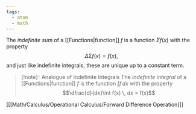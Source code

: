 ```yaml
---
tags:
  - atom
  - math
---
```

The *indefinite sum* of a [[Functions|function]] $f$ is a function $\Sigma f(x)$ with the property
$$\Delta\Sigma f(x) = f(x),$$
and just like indefinite integrals, these are unique up to a constant term.

> [!note]- Analogue of Indefinite Integrals
> The *indefinite integral* of a [[Functions|function]] $f$ is the function $\int f\, dx$ with the property
> $$\dfrac{d}{dx}\int f(x) \, dx = f(x)$$

\[[[Math/Calculus/Operational Calculus/Forward Difference Operation]]\]